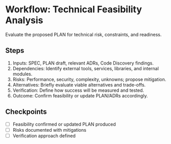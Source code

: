 # Workflow: Technical Feasibility Analysis

Evaluate the proposed PLAN for technical risk, constraints, and readiness.

## Steps

1. Inputs: SPEC, PLAN draft, relevant ADRs, Code Discovery findings.
2. Dependencies: Identify external tools, services, libraries, and internal modules.
3. Risks: Performance, security, complexity, unknowns; propose mitigation.
4. Alternatives: Briefly evaluate viable alternatives and trade-offs.
5. Verification: Define how success will be measured and tested.
6. Outcome: Confirm feasibility or update PLAN/ADRs accordingly.

## Checkpoints

- [ ] Feasibility confirmed or updated PLAN produced
- [ ] Risks documented with mitigations
- [ ] Verification approach defined
